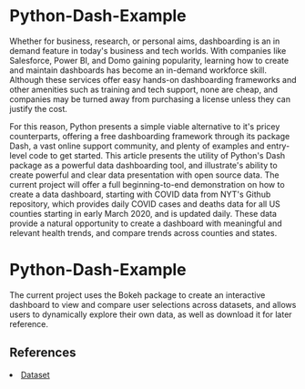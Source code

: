 # Python-Dash-Example
<p>
Whether for business, research, or personal aims, dashboarding is an in demand feature in today's business and tech worlds. With companies like Salesforce, Power BI, and Domo gaining popularity, learning how to create and maintain dashboards has become an in-demand workforce skill. Although these services offer easy hands-on dashboarding frameworks and other amenities such as training and tech support, none are cheap, and companies may be turned away from purchasing a license unless they can justify the cost.
</p>
<p>
For this reason, Python presents a simple viable alternative to it's pricey counterparts, offering a free dashboarding framework through its package Dash, a vast online support community, and plenty of examples and entry-level code to get started. This article presents the utility of Python's Dash package as a powerful data dashboarding tool, and illustrate's ability to create powerful and clear data presentation with open source data. The current project will offer a full beginning-to-end demonstration on how to create a data dashboard, starting with COVID data from NYT's Github repository, which provides daily COVID cases and deaths data for all US counties starting in early March 2020, and is updated daily. These data provide a natural opportunity to create a dashboard with meaningful and relevant health trends, and compare trends across counties and states. 
</p> 

# Python-Dash-Example
<p>
The current project uses the Bokeh package to create an interactive dashboard to view and compare user selections across datasets, and allows users to dynamically explore their own data, as well as download it for later reference. 
</p>



## References
<li><a href="https://www.kaggle.com/datasets/kingburrito666/cannabis-strains" title="Sample">Dataset</a></li>

